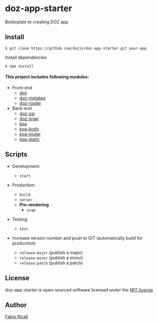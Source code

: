 # doz-app-starter
Boilerplate to creating DOZ app

## Install
```
$ git clone https://github.com/dozjs/doz-app-starter.git your-app
```

Install dependencies
```
$ npm install
```

#### This project includes following modules:

- Front-end
    - [doz](https://github.com/dozjs/doz/)
    - [doz-metatag](https://github.com/dozjs/doz-metatag)
    - [doz-router](https://github.com/dozjs-cmp/doz-router)
- Back-end
    - [doz-ssr](https://github.com/dozjs/doz-ssr)
    - [doz-snap](https://github.com/dozjs/doz-snap)
    - [koa](https://github.com/koajs/koa)
    - [koa-body](https://github.com/dlau/koa-body)
    - [koa-router](https://github.com/alexmingoia/koa-router)
    - [koa-static](https://github.com/koajs/static)

## Scripts
- Development:
    - `start`
- Production:
    - `build`
    - `server`
    - **Pre-rendering**
        - `snap`

- Testing:
    - `test`
- Increase version number and push to GIT (automatically build for production)
    - `release:major` (publish a major)
    - `release:minor` (publish a minor)
    - `release:patch` (publish a patch)

## License
doz-app-starter is open-sourced software licensed under the <a target="_blank" href="http://opensource.org/licenses/MIT">MIT license</a>

## Author
<a target="_blank" href="http://rica.li">Fabio Ricali</a>